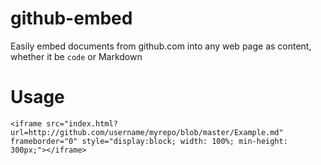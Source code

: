 github-embed
============

Easily embed documents from github.com into any web page as content, whether it be `code` or Markdown

Usage
=====

    <iframe src="index.html?url=http://github.com/username/myrepo/blob/master/Example.md" frameborder="0" style="display:block; width: 100%; min-height: 300px;"></iframe>
